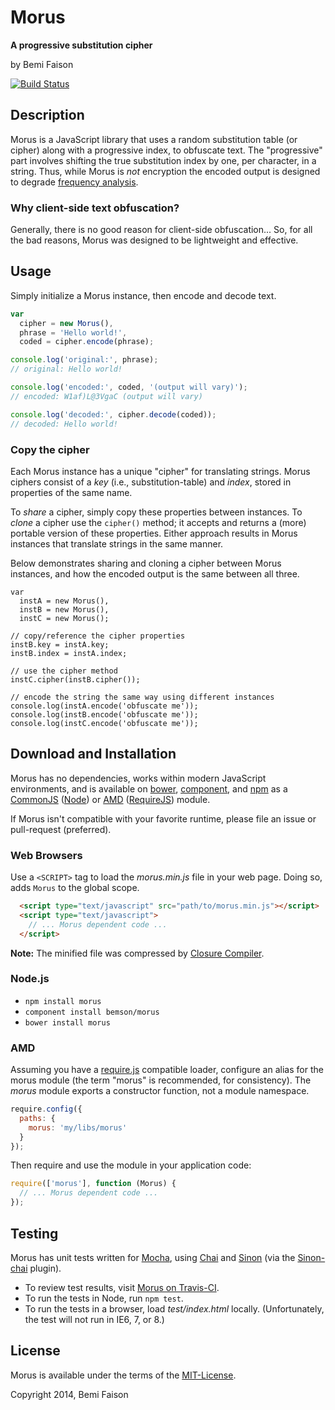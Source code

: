 # Morus

**A progressive substitution cipher**

by Bemi Faison

[![Build Status](https://travis-ci.org/bemson/morus.png?branch=master)](https://travis-ci.org/bemson/morus)


## Description

Morus is a JavaScript library that uses a random substitution table (or cipher) along with a progressive index, to obfuscate text. The "progressive" part involves shifting the true substitution index by one, per character, in a string. Thus, while Morus is _not_ encryption the encoded output is designed to degrade [frequency analysis](http://en.wikipedia.org/wiki/Frequency_analysis).

### Why client-side text obfuscation?

Generally, there is no good reason for client-side obfuscation... So, for all the bad reasons, Morus was designed to be lightweight and effective.

## Usage

Simply initialize a Morus instance, then encode and decode text.

```js
var
  cipher = new Morus(),
  phrase = 'Hello world!',
  coded = cipher.encode(phrase);

console.log('original:', phrase);
// original: Hello world!

console.log('encoded:', coded, '(output will vary)');
// encoded: W1af)L@3VgaC (output will vary)

console.log('decoded:', cipher.decode(coded));
// decoded: Hello world!
```

### Copy the cipher

Each Morus instance has a unique "cipher" for translating strings. Morus ciphers consist of a _key_ (i.e., substitution-table) and _index_, stored in properties of the same name.

To _share_ a cipher, simply copy these properties between instances. To _clone_ a cipher use the `cipher()` method; it accepts and returns a (more) portable version of these properties. Either approach results in Morus instances that translate strings in the same manner.

Below demonstrates sharing and cloning a cipher between Morus instances, and how the encoded output is the same between all three.

```
var
  instA = new Morus(),
  instB = new Morus(),
  instC = new Morus();

// copy/reference the cipher properties
instB.key = instA.key;
instB.index = instA.index;

// use the cipher method
instC.cipher(instB.cipher());

// encode the string the same way using different instances
console.log(instA.encode('obfuscate me'));
console.log(instB.encode('obfuscate me'));
console.log(instC.encode('obfuscate me'));
```


## Download and Installation

Morus has no dependencies, works within modern JavaScript environments,
and is available on [bower](http://bower.io/search/?q=morus), [component](http://component.github.io/component.io), and [npm](https://www.npmjs.org/package/morus) as a [CommonJS](http://wiki.commonjs.org/wiki/CommonJS) ([Node](http://nodejs.org/)) or [AMD](http://wiki.commonjs.org/wiki/Modules/AsynchronousDefinition) ([RequireJS](http://requirejs.org)) module.

If Morus isn't compatible with your favorite runtime, please file an issue or pull-request (preferred).

### Web Browsers

Use a `<SCRIPT>` tag to load the _morus.min.js_ file in your web page. Doing so, adds `Morus` to the global scope.

```html
  <script type="text/javascript" src="path/to/morus.min.js"></script>
  <script type="text/javascript">
    // ... Morus dependent code ...
  </script>
```

**Note:** The minified file was compressed by [Closure Compiler](http://closure-compiler.appspot.com/).

### Node.js

  * `npm install morus`
  * `component install bemson/morus`
  * `bower install morus`

### AMD

Assuming you have a [require.js](http://requirejs.org/) compatible loader, configure an alias for the morus module (the term "morus" is recommended, for consistency). The _morus_ module exports a constructor function, not a module namespace.

```js
require.config({
  paths: {
    morus: 'my/libs/morus'
  }
});
```

Then require and use the module in your application code:

```js
require(['morus'], function (Morus) {
  // ... Morus dependent code ...
});
```


## Testing

Morus has unit tests written for [Mocha](http://mochajs.org/), using [Chai](http://chaijs.com/) and [Sinon](http://sinonjs.org) (via the [Sinon-chai](http://chaijs.com/plugins/sinon-chai) plugin).

  * To review test results, visit [Morus on Travis-CI](https://travis-ci.org/bemson/morus).
  * To run the tests in Node, run `npm test`.
  * To run the tests in a browser, load _test/index.html_ locally. (Unfortunately, the test will not run in IE6, 7, or 8.)


## License

Morus is available under the terms of the [MIT-License](http://en.wikipedia.org/wiki/MIT_License#License_terms).

Copyright 2014, Bemi Faison
